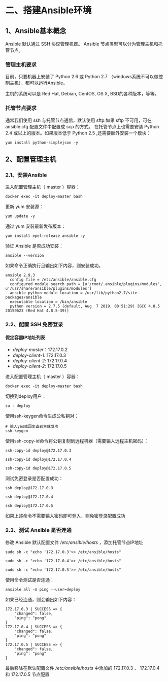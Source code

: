 # 二、搭建Ansible环境

## 1、Ansible基本概念

Ansible 默认通过 SSH 协议管理机器。
Ansible 节点类型可以分为管理主机和托管节点。

### 管理主机要求

目前，只要机器上安装了 Python 2.6 或 Python 2.7 （windows系统不可以做控制主机），都可以运行Ansible。

主机的系统可以是 Red Hat, Debian, CentOS, OS X, BSD的各种版本，等等。

### 托管节点要求

通常我们使用 ssh 与托管节点通信，默认使用 sftp.如果 sftp 不可用，可在 ansible.cfg 配置文件中配置成 scp 的方式。 在托管节点上也需要安装 Python 2.4 或以上的版本。如果版本低于 Python 2.5 ,还需要额外安装一个模块：

```shell
yum install python-simplejson -y
```

## 2、配置管理主机

### 2.1、安装Ansible

进入配置管理主机（ master ）容器：

```shell
docker exec -it deploy-master bash
```

更新 yum 安装源：

```shell
yum update -y
```

通过 yum 安装最新发布版本：

```shell
yum install epel-release ansible -y
```

验证 Ansible 是否成功安装：

```shell
ansible --version
```

如果命令正确执行且输出如下内容，则安装成功。

```console
ansible 2.9.3
  config file = /etc/ansible/ansible.cfg
  configured module search path = [u'/root/.ansible/plugins/modules', u'/usr/share/ansible/plugins/modules']
  ansible python module location = /usr/lib/python2.7/site-packages/ansible
  executable location = /bin/ansible
  python version = 2.7.5 (default, Aug  7 2019, 00:51:29) [GCC 4.8.5 20150623 (Red Hat 4.8.5-39)]
```

### 2.2、配置 SSH 免密登录

#### 假定容器IP地址列表

- *deploy-master*：172.17.0.2
- *deploy-client-1*: 172.17.0.3
- *deploy-client-2*: 172.17.0.4
- *deploy-client-2*: 172.17.0.5

进入配置管理主机（ master ）容器：

```shell
docker exec -it deploy-master bash
```

切换到deploy用户：

```shell
su - deploy
```

使用ssh-keygen命令生成公私钥对：

```shell
# 输入yes或回车直到生成成功
ssh-keygen
```

使用ssh-copy-id命令将公钥复制到远程机器（需要输入远程主机密码）：

```shell
ssh-copy-id deploy@172.17.0.3
```

```shell
ssh-copy-id deploy@172.17.0.4
```

```shell
ssh-copy-id deploy@172.17.0.5
```

测试免密登录是否配置成功：

```shell
ssh deploy@172.17.0.3
```

```shell
ssh deploy@172.17.0.4
```

```shell
ssh deploy@172.17.0.5
```

如果上述命令不需要输入密码即可登入，则免密登录配置成功

### 2.3、测试 Ansible 是否连通

修改 Ansible 默认配置文件 */etc/ansible/hosts* ，添加托管节点IP地址

```shell
sudo sh -c "echo '172.17.0.3'>> /etc/ansible/hosts"
```

```shell
sudo sh -c "echo '172.17.0.4'>> /etc/ansible/hosts"
```

```shell
sudo sh -c "echo '172.17.0.5'>> /etc/ansible/hosts"
```

使用命令测试是否连通：

```shell
ansible all -m ping --user=deploy
```

如果已经连通，则会输出如下内容：

```console
172.17.0.3 | SUCCESS => {
    "changed": false,
    "ping": "pong"
}
172.17.0.4 | SUCCESS => {
    "changed": false,
    "ping": "pong"
}
172.17.0.5 | SUCCESS => {
    "changed": false,
    "ping": "pong"
}
```

最后移除在默认配置文件 */etc/ansible/hosts* 中添加的 172.17.0.3 、 172.17.0.4 和 172.17.0.5 节点配置
